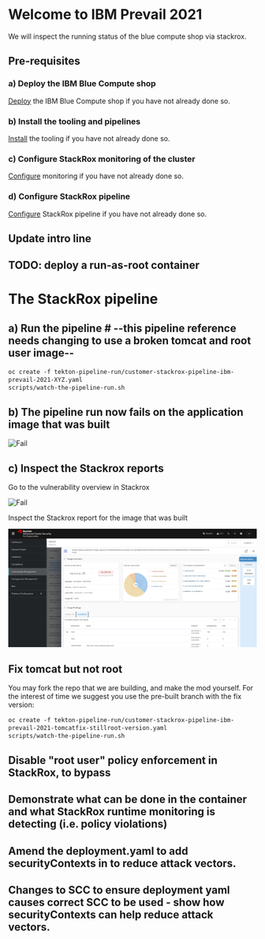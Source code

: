 # Welcome to IBM Prevail 2021

We will inspect the running status of the blue compute shop via stackrox.

## Pre-requisites

### a) Deploy the IBM Blue Compute shop

[Deploy](../functionality/DEPLOY-FULL-BC.MD) the IBM Blue Compute shop if you have not already done so.

### b) Install the tooling and pipelines

[Install](../nuts-and-bolts/MINI-SETUP.MD) the tooling if you have not already done so.

### c) Configure StackRox monitoring of the cluster

[Configure](./README-V3.MD) monitoring if you have not already done so.

### d) Configure StackRox pipeline

[Configure](./README-V3.MD) StackRox pipeline if you have not already done so.

## Update intro line
## TODO: deploy a run-as-root container

# The StackRox pipeline

## a) Run the pipeline # --this pipeline reference needs changing to use a broken tomcat and root user image--

    oc create -f tekton-pipeline-run/customer-stackrox-pipeline-ibm-prevail-2021-XYZ.yaml
    scripts/watch-the-pipeline-run.sh

## b) The pipeline run now fails on the application image that was built  

![Fail](../../images/stackrox-plr.png?raw=true "Title")

## c) Inspect the Stackrox reports

Go to the vulnerability overview in Stackrox

![Fail](../../images/risky-images.png?raw=true "Title")

Inspect the Stackrox report for the image that was built

![Fail](../../images/customer-report.png?raw=true "Title")

## Fix tomcat but not root
You may fork the repo that we are building, and make the mod yourself. For the interest of time we suggest you use the pre-built branch with the fix version:

    oc create -f tekton-pipeline-run/customer-stackrox-pipeline-ibm-prevail-2021-tomcatfix-stillroot-version.yaml
    scripts/watch-the-pipeline-run.sh

## Disable "root user" policy enforcement in StackRox, to bypass
## Demonstrate what can be done in the container and what StackRox runtime monitoring is detecting (i.e. policy violations)
## Amend the deployment.yaml to add securityContexts in to reduce attack vectors.
## Changes to SCC to ensure deployment yaml causes correct SCC to be used - show how securityContexts can help reduce attack vectors.
